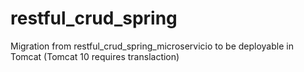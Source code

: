 # restful_crud_spring
Migration from restful_crud_spring_microservicio to be deployable in Tomcat (Tomcat 10 requires translaction)
